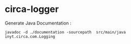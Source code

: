 # circa-logger

Generate Java Documentation :

`javadoc -d ./documentation -sourcepath  src/main/java inyt.circa.com.Logging`

